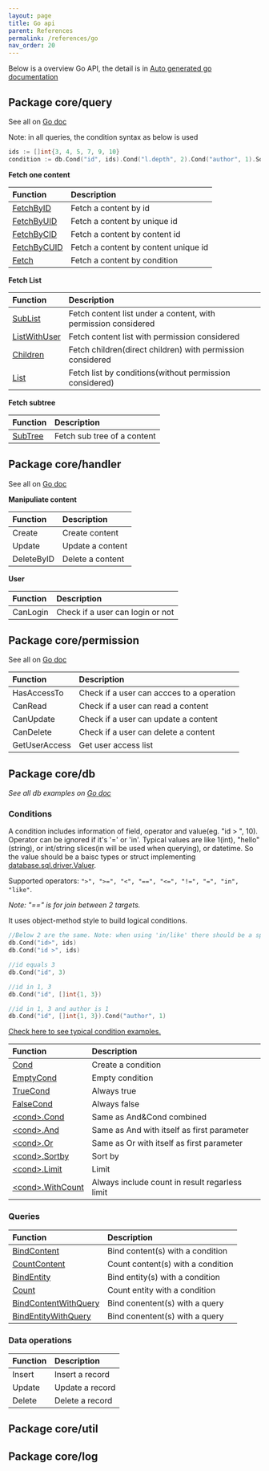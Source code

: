 ```yaml
---
layout: page
title: Go api
parent: References
permalink: /references/go
nav_order: 20
---
```


Below is a overview Go API, the detail is in [Auto generated go documentation](https://pkg.go.dev/github.com/digimakergo/digimaker#section-documentation)

## Package core/query
See all on [Go doc](https://pkg.go.dev/github.com/digimakergo/digimaker/core/query#pkg-examples)

Note: in all queries, the condition syntax as below is used

```go
ids := []int{3, 4, 5, 7, 9, 10}
condition := db.Cond("id", ids).Cond("l.depth", 2).Cond("author", 1).Sortby("modified desc").Limit(0, 2)
```

**Fetch one content**

| Function        | Description       
|:-------------|:---------------------|
| [FetchByID](https://pkg.go.dev/github.com/digimakergo/digimaker/core/query#FetchByID)       |  Fetch a content by id  |
| [FetchByUID](https://pkg.go.dev/github.com/digimakergo/digimaker/core/query#FetchByUID)      |  Fetch a content by unique id  |
| [FetchByCID](https://pkg.go.dev/github.com/digimakergo/digimaker/core/query#FetchByCID)      |  Fetch a content by content id  |
| [FetchByCUID](https://pkg.go.dev/github.com/digimakergo/digimaker/core/query#FetchByCUID)     |  Fetch a content by content unique id  |
| [Fetch](https://pkg.go.dev/github.com/digimakergo/digimaker/core/query#Fetch)           |  Fetch a content by condition  |


**Fetch List**

| Function        | Description       
|:-------------|:---------------------|
| [SubList](https://pkg.go.dev/github.com/digimakergo/digimaker/core/query#SubList)       |  Fetch content list under a content, with permission considered  |
| [ListWithUser](https://pkg.go.dev/github.com/digimakergo/digimaker/core/query#ListWithUser)  |  Fetch content list with permission considered |
| [Children](https://pkg.go.dev/github.com/digimakergo/digimaker/core/query#Children)      |  Fetch children(direct children) with permission considered  |
| [List](https://pkg.go.dev/github.com/digimakergo/digimaker/core/query#List)     |  Fetch list by conditions(without permission considered)  |

**Fetch subtree**

| Function        | Description       
|:-------------|:---------------------|
| [SubTree](https://pkg.go.dev/github.com/digimakergo/digimaker/core/query#SubTree)        |  Fetch sub tree of a content  |

## Package core/handler
See all on [Go doc](https://pkg.go.dev/github.com/digimakergo/digimaker/core/handler#pkg-examples)

**Manipuliate content**

| Function        | Description       
|:-------------|:---------------------|
| Create        |  Create content |
| Update        |  Update a content |
| DeleteByID        |  Delete a content |


**User**

| Function        | Description       
|:-------------|:---------------------|
| CanLogin        |  Check if a user can login or not |


## Package core/permission
See all on [Go doc](https://pkg.go.dev/github.com/digimakergo/digimaker/core/permission#pkg-examples)

| Function        | Description       
|:-------------|:---------------------|
| HasAccessTo        |  Check if a user can accces to a operation |
| CanRead        |  Check if a user can read a content |
| CanUpdate        |  Check if a user can update a content |
| CanDelete        |  Check if a user can delete a content |
| GetUserAccess        |  Get user access list|



## Package core/db

*See all db examples on [Go doc](https://pkg.go.dev/github.com/digimakergo/digimaker/core/db#pkg-examples)*


### Conditions

A condition includes information of field, operator and value(eg. "id > ", 10). Operator can be ignored if it's '=' or 'in'. Typical values are like 1(int), "hello"(string), or int/string slices(in will be used when querying), or datetime. So the value should be a baisc types or struct implementing  [database.sql.driver.Valuer](https://golang.org/pkg/database/sql/driver/#Valuer).

Supported operators: `">", ">=", "<", "==", "<=", "!=", "=", "in", "like"`. 

*Note: "==" is for join between 2 targets.*

It uses object-method style to build logical conditions.

```go
//Below 2 are the same. Note: when using 'in/like' there should be a space before the operator
db.Cond("id>", ids)
db.Cond("id >", ids)

//id equals 3
db.Cond("id", 3)

//id in 1, 3
db.Cond("id", []int{1, 3})

//id in 1, 3 and author is 1
db.Cond("id", []int{1, 3}).Cond("author", 1)
```

[Check here to see typical condition examples.](https://pkg.go.dev/github.com/digimakergo/digimaker/core/db#example-Cond)

| Function        | Description       
|:-------------|:---------------------|
| [Cond](https://pkg.go.dev/github.com/digimakergo/digimaker/core/db#Cond)        |  Create a condition |
| [EmptyCond](https://pkg.go.dev/github.com/digimakergo/digimaker/core/db#EmptyCond)        |  Empty condition |
| [TrueCond](https://pkg.go.dev/github.com/digimakergo/digimaker/core/db#TrueCond)        |  Always true |
| [FalseCond](https://pkg.go.dev/github.com/digimakergo/digimaker/core/db#FalseCond)        |  Always false |
| [\<cond\>.Cond](https://pkg.go.dev/github.com/digimakergo/digimaker/core/db#Condition.Cond)     |  Same as And&Cond combined |
| [\<cond\>.And](https://pkg.go.dev/github.com/digimakergo/digimaker/core/db#Condition.And)   | Same as And with itself as first parameter |
| [\<cond\>.Or](https://pkg.go.dev/github.com/digimakergo/digimaker/core/db#Condition.Or)    | Same as Or with itself as first parameter |
| [\<cond\>.Sortby](https://pkg.go.dev/github.com/digimakergo/digimaker/core/db#Condition.Sortby)        |  Sort by |
| [\<cond\>.Limit](https://pkg.go.dev/github.com/digimakergo/digimaker/core/db#Condition.Limit)        |  Limit |
| [\<cond\>.WithCount](https://pkg.go.dev/github.com/digimakergo/digimaker/core/db#Condition.WithCount)   |  Always include count in result regarless limit |

### Queries

| Function        | Description       
|:-------------|:---------------------|
| [BindContent](https://pkg.go.dev/github.com/digimakergo/digimaker/core/db#BindContent)        |  Bind content(s) with a condition |
| [CountContent](https://pkg.go.dev/github.com/digimakergo/digimaker/core/db#CountContent)        |  Count content(s) with a condition |
| [BindEntity](https://pkg.go.dev/github.com/digimakergo/digimaker/core/db#BindEntity)        |  Bind entity(s) with a condition |
| [Count](https://pkg.go.dev/github.com/digimakergo/digimaker/core/db#Count)        |   Count entity with a condition |
| [BindContentWithQuery](https://pkg.go.dev/github.com/digimakergo/digimaker/core/db#BindContentWithQuery)        |  Bind conentent(s) with a query|
| [BindEntityWithQuery](https://pkg.go.dev/github.com/digimakergo/digimaker/core/db#BindEntityWithQuery)        |  Bind conentent(s) with a query|

### Data operations

| Function        | Description       
|:-------------|:---------------------|
| Insert        |  Insert a record |
| Update        |  Update a record |
| Delete        |  Delete a record |




## Package core/util

## Package core/log
